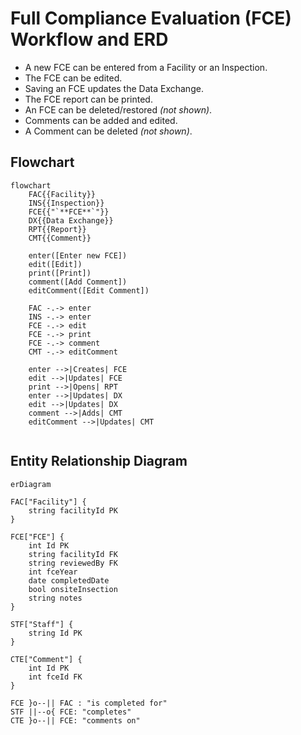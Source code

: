 # Full Compliance Evaluation (FCE) Workflow and ERD

* A new FCE can be entered from a Facility or an Inspection.
* The FCE can be edited.
* Saving an FCE updates the Data Exchange.
* The FCE report can be printed.
* An FCE can be deleted/restored *(not shown)*.
* Comments can be added and edited.
* A Comment can be deleted *(not shown)*.

## Flowchart

```mermaid
flowchart
    FAC{{Facility}}
    INS{{Inspection}}
    FCE{{"`**FCE**`"}}
    DX{{Data Exchange}}
    RPT{{Report}}
    CMT{{Comment}}

    enter([Enter new FCE])
    edit([Edit])
    print([Print])
    comment([Add Comment])
    editComment([Edit Comment])

    FAC -.-> enter
    INS -.-> enter
    FCE -.-> edit
    FCE -.-> print
    FCE -.-> comment
    CMT -.-> editComment

    enter -->|Creates| FCE
    edit -->|Updates| FCE
    print -->|Opens| RPT
    enter -->|Updates| DX
    edit -->|Updates| DX
    comment -->|Adds| CMT
    editComment -->|Updates| CMT
    
```

## Entity Relationship Diagram

```mermaid
erDiagram

FAC["Facility"] {
    string facilityId PK
}

FCE["FCE"] {
    int Id PK
    string facilityId FK
    string reviewedBy FK
    int fceYear
    date completedDate
    bool onsiteInsection
    string notes
}

STF["Staff"] {
    string Id PK
}

CTE["Comment"] {
    int Id PK
    int fceId FK
}

FCE }o--|| FAC : "is completed for"
STF ||--o{ FCE: "completes"
CTE }o--|| FCE: "comments on"

```
